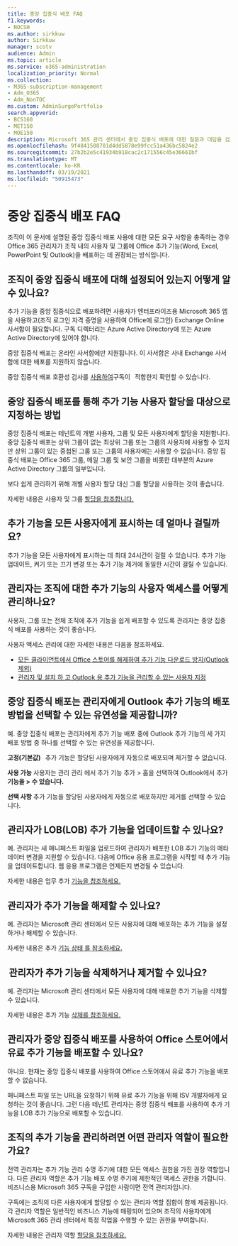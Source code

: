 ```yaml
---
title: 중앙 집중식 배포 FAQ
f1.keywords:
- NOCSH
ms.author: sirkkuw
author: Sirkkuw
manager: scotv
audience: Admin
ms.topic: article
ms.service: o365-administration
localization_priority: Normal
ms.collection:
- M365-subscription-management
- Adm_O365
- Adm_NonTOC
ms.custom: AdminSurgePortfolio
search.appverid:
- BCS160
- MET150
- MOE150
description: Microsoft 365 관리 센터에서 중앙 집중식 배포에 대한 질문과 대답을 검토합니다.
ms.openlocfilehash: 9f4841508701d4dd5878e99fcc51a436bc5824e2
ms.sourcegitcommit: 27b2b2e5c41934b918cac2c171556c45e36661bf
ms.translationtype: MT
ms.contentlocale: ko-KR
ms.lasthandoff: 03/19/2021
ms.locfileid: "50915473"
---
```

# <a name="centralized-deployment-faq"></a>중앙 집중식 배포 FAQ

조직이 이 문서에 설명된 중앙 집중식 배포 사용에 대한 모든 요구 사항을 충족하는 경우 Office 365 관리자가 조직 내의 사용자 및 그룹에 Office 추가 기능(Word, Excel, PowerPoint 및 Outlook)을 배포하는 데 권장되는 방식입니다.   
  
## <a name="how-do-i-know-if-my-organization-is-set-up-for-centralized-deployment"></a>조직이 중앙 집중식 배포에 대해 설정되어 있는지 어떻게 알 수 있나요?  

추가 기능을 중앙 집중식으로 배포하려면 사용자가 엔터프라이즈용 Microsoft 365 앱을 사용하고(조직 로그인 자격 증명을 사용하여 Office에 로그인) Exchange Online 사서함이 필요합니다. 구독 디렉터리는 Azure Active Directory에 또는 Azure Active Directory에 있어야 합니다.  
 
중앙 집중식 배포는 온라인 사서함에만 지원됩니다. 이 사서함은 사내 Exchange 사서함에 대한 배포를 지원하지 않습니다.

중앙 집중식 배포 호환성 검사를 [사용하여](centralized-deployment-of-add-ins.md#centralized-deployment-compatibility-checker)구독이   적합한지 확인할 수 있습니다. 
  
## <a name="how-do-you-target-add-in-user-assignments-with-centralized-deployment"></a>중앙 집중식 배포를 통해 추가 기능 사용자 할당을 대상으로 지정하는 방법  

중앙 집중식 배포는 테넌트의 개별 사용자, 그룹 및 모든 사용자에게 할당을 지원합니다. 중앙 집중식 배포는 상위 그룹이 없는 최상위 그룹 또는 그룹의 사용자에 사용할 수 있지만 상위 그룹이 있는 중첩된 그룹 또는 그룹의 사용자에는 사용할 수 없습니다. 중앙 집중식 배포는 Office 365 그룹, 메일 그룹 및 보안 그룹을 비롯한 대부분의 Azure Active Directory 그룹의 일부입니다.  

보다 쉽게 관리하기 위해 개별 사용자 할당 대신 그룹 할당을 사용하는 것이 좋습니다.
 
자세한 내용은 사용자 및 그룹 [할당을 참조합니다.](./centralized-deployment-of-add-ins.md?view=o365-worldwide#user-and-group-assignments)  
   
## <a name="how-long-does-it-take-for-add-ins-to-show-up-for-all-users"></a>추가 기능을 모든 사용자에게 표시하는 데 얼마나 걸릴까요?  

추가 기능을 모든 사용자에게 표시하는 데 최대 24시간이 걸릴 수 있습니다. 추가 기능 업데이트, 켜기 또는 끄기 변경 또는 추가 기능 제거에 동일한 시간이 걸릴 수 있습니다. 
  
## <a name="as-an-administrator-how-do-i-manage-the-user-access-to-add-ins-for-my-organization"></a>관리자는 조직에 대한 추가 기능의 사용자 액세스를 어떻게 관리하나요?

사용자, 그룹 또는 전체 조직에 추가 기능을 쉽게 배포할 수 있도록 관리자는 중앙 집중식 배포를 사용하는 것이 좋습니다.

사용자 액세스 관리에 대한 자세한 내용은 다음을 참조하세요.
 - [모든 클라이언트에서 Office 스토어를 해제하여 추가 기능 다운로드 방지(Outlook 제외)](./manage-addins-in-the-admin-center.md#prevent-add-in-downloads-by-turning-off-the-office-store-across-all-clients-except-outlook)
 - [관리자 및 설치 하 고 Outlook 용 추가 기능을 관리할 수 있는 사용자 지정](/Exchange/specify-who-can-install-and-manage-add-ins-2013-help)

## <a name="will-centralized-deployment-provide-admins-the-flexibility-to-choose-the-deployment-method-for-outlook-add-ins"></a>중앙 집중식 배포는 관리자에게 Outlook 추가 기능의 배포 방법을 선택할 수 있는 유연성을 제공합니까?  

예. 중앙 집중식 배포는 관리자에게 추가 기능 배포 중에 Outlook 추가 기능의 세 가지 배포 방법 중 하나를 선택할 수 있는 유연성을 제공합니다.

**고정(기본값)**   추가 기능은 할당된 사용자에게 자동으로 배포되며 제거할 수 없습니다.  
 
**사용 가능** 사용자는 관리 관리 에서 추가 기능 추가 > 홈을 선택하여 Outlook에서 추가 **기능을 > 수 있습니다.**
 
**선택 사항** 추가 기능을 할당된 사용자에게 자동으로 배포하지만 제거를 선택할 수 있습니다.  
    
## <a name="can-admins-update-line-of-business-lob-add-ins"></a>관리자가 LOB(LOB) 추가 기능을 업데이트할 수 있나요?  

예. 관리자는 새 매니페스트 파일을 업로드하여 관리자가 배포한 LOB 추가 기능의 메타데이터 변경을 지원할 수 있습니다. 다음에 Office 응용 프로그램을 시작할 때 추가 기능을 업데이트합니다. 웹 응용 프로그램은 언제든지 변경될 수 있습니다.  
 
자세한 내용은 업무 추가 [기능을 참조하세요.](./manage-addins-in-the-admin-center.md#more-about-office-add-ins-security)  

## <a name="can-admins-turn-off-add-ins"></a>관리자가 추가 기능을 해제할 수 있나요?  

예. 관리자는 Microsoft 관리 센터에서 모든 사용자에 대해 배포하는 추가 기능을 설정하거나 해제할 수 있습니다.

자세한 내용은 추가 [기능 상태 를 참조하세요.](./manage-addins-in-the-admin-center.md#add-in-states)  

##  <a name="can-admins-delete-or-remove-add-ins"></a>관리자가 추가 기능을 삭제하거나 제거할 수 있나요?

예. 관리자는 Microsoft 관리 센터에서 모든 사용자에 대해 배포한 추가 기능을 삭제할 수 있습니다.

자세한 내용은 추가 기능 [삭제를 참조하세요.](./manage-addins-in-the-admin-center.md#delete-an-add-in) 
  
## <a name="can-admins-deploy-paid-add-ins-from-the-office-store-using-centralized-deployment"></a>관리자가 중앙 집중식 배포를 사용하여 Office 스토어에서 유료 추가 기능을 배포할 수 있나요? 

아니요. 현재는 중앙 집중식 배포를 사용하여 Office 스토어에서 유료 추가 기능을 배포할 수 없습니다.  
 
매니페스트 파일 또는 URL을 요청하기 위해 유료 추가 기능을 위해 ISV 개발자에게 요청하는 것이 좋습니다. 그런 다음 테넌트 관리자는 중앙 집중식 배포를 사용하여 추가 기능을 LOB 추가 기능으로 배포할 수 있습니다.
    
## <a name="which-admin-role-do-i-need-to-manage-add-ins-for-my-organization"></a>조직의 추가 기능을 관리하려면 어떤 관리자 역할이 필요한가요?  

전역 관리자는 추가 기능 관리 수명 주기에 대한 모든 액세스 권한을 가진 권장 역할입니다. 다른 관리자 역할은 추가 기능 배포 수명 주기에 제한적인 액세스 권한을 가합니다. 비즈니스용 Microsoft 365 구독을 구입한 사람이면 전역 관리자입니다. 
 
구독에는 조직의 다른 사용자에게 할당할 수 있는 관리자 역할 집합이 함께 제공됩니다. 각 관리자 역할은 일반적인 비즈니스 기능에 매핑되어 있으며 조직의 사용자에게 Microsoft 365 관리 센터에서 특정 작업을 수행할 수 있는 권한을 부여합니다.  
 
자세한 내용은 관리자 역할 [할당을 참조하세요.](../add-users/assign-admin-roles.md?view=o365-worldwide) 